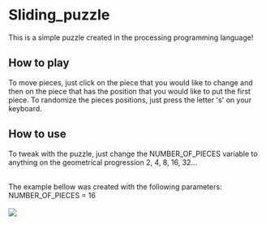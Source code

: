 # Sliding_puzzle
This is a simple puzzle created in the processing programming language!

<h2> How to play </h2>
<p>
  To move pieces, just click on the piece that you would like to change and then on the piece that has the position that you would like to put the first piece. To randomize the pieces positions, just press the letter 's' on your keyboard.
</p>

<h2> How to use </h2>
<p>
  To tweak with the puzzle, just change the NUMBER_OF_PIECES variable to anything on the geometrical progression 2, 4, 8, 16, 32...
</p>

<br>
The example bellow was created with the following parameters:
NUMBER_OF_PIECES = 16

<br>
<br>
<img src="data/example.gif">
